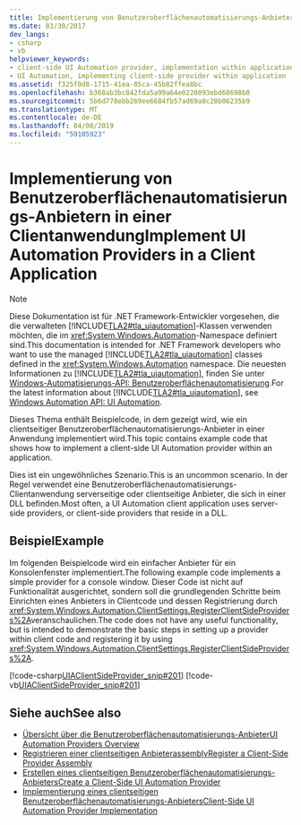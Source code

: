 ```yaml
---
title: Implementierung von Benutzeroberflächenautomatisierungs-Anbietern in einer Clientanwendung
ms.date: 03/30/2017
dev_langs:
- csharp
- vb
helpviewer_keywords:
- client-side UI Automation provider, implementation within applications
- UI Automation, implementing client-side provider within application
ms.assetid: f325f0d8-1715-41ea-85ca-45b82ffea8bc
ms.openlocfilehash: b368ab3bc842fda5a99a64e0220093ebd60698b0
ms.sourcegitcommit: 5b6d778ebb269ee6684fb57ad69a8c28b06235b9
ms.translationtype: MT
ms.contentlocale: de-DE
ms.lasthandoff: 04/08/2019
ms.locfileid: "59105923"
---
```

# <a name="implement-ui-automation-providers-in-a-client-application"></a><span data-ttu-id="3f5bd-102">Implementierung von Benutzeroberflächenautomatisierungs-Anbietern in einer Clientanwendung</span><span class="sxs-lookup"><span data-stu-id="3f5bd-102">Implement UI Automation Providers in a Client Application</span></span>
> [!NOTE]
>  <span data-ttu-id="3f5bd-103">Diese Dokumentation ist für .NET Framework-Entwickler vorgesehen, die die verwalteten [!INCLUDE[TLA2#tla_uiautomation](../../../includes/tla2sharptla-uiautomation-md.md)]-Klassen verwenden möchten, die im <xref:System.Windows.Automation>-Namespace definiert sind.</span><span class="sxs-lookup"><span data-stu-id="3f5bd-103">This documentation is intended for .NET Framework developers who want to use the managed [!INCLUDE[TLA2#tla_uiautomation](../../../includes/tla2sharptla-uiautomation-md.md)] classes defined in the <xref:System.Windows.Automation> namespace.</span></span> <span data-ttu-id="3f5bd-104">Die neuesten Informationen zu [!INCLUDE[TLA2#tla_uiautomation](../../../includes/tla2sharptla-uiautomation-md.md)], finden Sie unter [Windows-Automatisierungs-API: Benutzeroberflächenautomatisierung](https://go.microsoft.com/fwlink/?LinkID=156746).</span><span class="sxs-lookup"><span data-stu-id="3f5bd-104">For the latest information about [!INCLUDE[TLA2#tla_uiautomation](../../../includes/tla2sharptla-uiautomation-md.md)], see [Windows Automation API: UI Automation](https://go.microsoft.com/fwlink/?LinkID=156746).</span></span>  
  
 <span data-ttu-id="3f5bd-105">Dieses Thema enthält Beispielcode, in dem gezeigt wird, wie ein clientseitiger Benutzeroberflächenautomatisierungs-Anbieter in einer Anwendung implementiert wird.</span><span class="sxs-lookup"><span data-stu-id="3f5bd-105">This topic contains example code that shows how to implement a client-side UI Automation provider within an application.</span></span>  
  
 <span data-ttu-id="3f5bd-106">Dies ist ein ungewöhnliches Szenario.</span><span class="sxs-lookup"><span data-stu-id="3f5bd-106">This is an uncommon scenario.</span></span> <span data-ttu-id="3f5bd-107">In der Regel verwendet eine Benutzeroberflächenautomatisierungs-Clientanwendung serverseitige oder clientseitige Anbieter, die sich in einer DLL befinden.</span><span class="sxs-lookup"><span data-stu-id="3f5bd-107">Most often, a UI Automation client application uses server-side providers, or client-side providers that reside in a DLL.</span></span>  
  
## <a name="example"></a><span data-ttu-id="3f5bd-108">Beispiel</span><span class="sxs-lookup"><span data-stu-id="3f5bd-108">Example</span></span>  
 <span data-ttu-id="3f5bd-109">Im folgenden Beispielcode wird ein einfacher Anbieter für ein Konsolenfenster implementiert.</span><span class="sxs-lookup"><span data-stu-id="3f5bd-109">The following example code implements a simple provider for a console window.</span></span> <span data-ttu-id="3f5bd-110">Dieser Code ist nicht auf Funktionalität ausgerichtet, sondern soll die grundlegenden Schritte beim Einrichten eines Anbieters in Clientcode und dessen Registrierung durch <xref:System.Windows.Automation.ClientSettings.RegisterClientSideProviders%2A>veranschaulichen.</span><span class="sxs-lookup"><span data-stu-id="3f5bd-110">The code does not have any useful functionality, but is intended to demonstrate the basic steps in setting up a provider within client code and registering it by using <xref:System.Windows.Automation.ClientSettings.RegisterClientSideProviders%2A>.</span></span>  
  
 [!code-csharp[UIAClientSideProvider_snip#201](../../../samples/snippets/csharp/VS_Snippets_Wpf/UIAClientSideProvider_snip/CSharp/ClientImplementationProgram.cs#201)]
 [!code-vb[UIAClientSideProvider_snip#201](../../../samples/snippets/visualbasic/VS_Snippets_Wpf/UIAClientSideProvider_snip/visualbasic/clientimplementationprogram.vb#201)]  
  
## <a name="see-also"></a><span data-ttu-id="3f5bd-111">Siehe auch</span><span class="sxs-lookup"><span data-stu-id="3f5bd-111">See also</span></span>

- [<span data-ttu-id="3f5bd-112">Übersicht über die Benutzeroberflächenautomatisierungs-Anbieter</span><span class="sxs-lookup"><span data-stu-id="3f5bd-112">UI Automation Providers Overview</span></span>](../../../docs/framework/ui-automation/ui-automation-providers-overview.md)
- [<span data-ttu-id="3f5bd-113">Registrieren einer clientseitigen Anbieterassembly</span><span class="sxs-lookup"><span data-stu-id="3f5bd-113">Register a Client-Side Provider Assembly</span></span>](../../../docs/framework/ui-automation/register-a-client-side-provider-assembly.md)
- [<span data-ttu-id="3f5bd-114">Erstellen eines clientseitigen Benutzeroberflächenautomatisierungs-Anbieters</span><span class="sxs-lookup"><span data-stu-id="3f5bd-114">Create a Client-Side UI Automation Provider</span></span>](../../../docs/framework/ui-automation/create-a-client-side-ui-automation-provider.md)
- [<span data-ttu-id="3f5bd-115">Implementierung eines clientseitigen Benutzeroberflächenautomatisierungs-Anbieters</span><span class="sxs-lookup"><span data-stu-id="3f5bd-115">Client-Side UI Automation Provider Implementation</span></span>](../../../docs/framework/ui-automation/client-side-ui-automation-provider-implementation.md)
